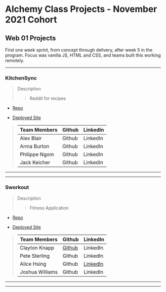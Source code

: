 <!-- 
still a few teams and lot on contact info -->
# Alchemy Class Projects - November 2021 Cohort

## Web 01 Projects

First one week sprint, from concept through delivery, after week 5 in the program.  Focus was vanilla JS, HTML and CSS, and teams built this working remotely.
___

### KitchenSync

> Description 
>> Reddit for recipes

* [Repo](https://github.com/armaBurton/project-week-kitchenSync)

* [Deployed Site](https://armaburton.github.io/project-week-kitchenSync/)

>| Team Members  | Github  | LinkedIn  |
>|---|---|---|
>| Alex Blair | Github  | LinkedIn   |
>| Arma Burton |  Github |  LinkedIn  |
>| Philippe Ngom |  Github |  LinkedIn  |
>| Jack Keicher |  Github |  LinkedIn  |

___
___

### Sworkout

> Description 
>> Fitness Application

* [Repo](https://github.com/joshua360x/swork-out-timer)

* [Deployed Site](https://clayton-knapp.github.io/swork-out-timer/)

>| Team Members  | Github  | LinkedIn  |
>|---|---|---|
>| Clayton Knapp| [Github](https://github.com/clayton-knapp)   | LinkedIn   |
>| Pete Sterling |  Github |  LinkedIn  |
>| Alice Hsing|  Github |  [LinkedIn](https://www.linkedin.com/in/alice-hsing-94603315/)  |
>| Joshua Williams |  Github |  LinkedIn  |

___
___
<!-- ### AIMless

> Description 
>>

* [Repo]()

* [Deployed Site]()

>| Team Members  | Github  | LinkedIn  |
>|---|---|---|
>| Name| [Github]()   | LinkedIn   |
>|  Name| [Github]()  |  [LinkedIn]()  |
>|  Name| [Github]()  |  [LinkedIn]()  |
>| Name |  [Github]()  |  [LinkedIn]()  |

___
___

### 

> Description 
>>

* [Repo]()

* [Deployed Site]()

>| Team Members  | Github  | LinkedIn  |
>|---|---|---|
>| Name| [Github]()   | [LinkedIn]()   |
>|  Name| [Github]()  |  [LinkedIn]()  |
>|  Name| [Github]()  |  [LinkedIn]()  |
>| Name |  [Github]()  |  [LinkedIn]()  |

___
___

### 

> Description 
>>

* [Repo]()

* [Deployed Site]()

>| Team Members  | Github  | LinkedIn  |
>|---|---|---|
>| Name| [Github]()   | [LinkedIn]()   |
>|  Name| [Github]()  |  [LinkedIn]()  |
>|  Name| [Github]()  |  [LinkedIn]()  |
>| Name |  [Github]()  |  [LinkedIn]()  |

___
___

### 

> Description 
>>

* [Repo]()

* [Deployed Site]()

>| Team Members  | Github  | LinkedIn  |
>|---|---|---|
>| Name| [Github]()   | [LinkedIn]()   |
>|  Name| [Github]()  |  [LinkedIn]()  |
>|  Name| [Github]()  |  [LinkedIn]()  |
>| Name |  [Github]()  |  [LinkedIn]()  |

___
___ -->